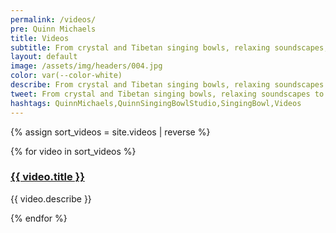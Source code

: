 ```yaml
---
permalink: /videos/
pre: Quinn Michaels
title: Videos
subtitle: From crystal and Tibetan singing bowls, relaxing soundscapes, and guided meditations, our videos offer a peaceful escape from the stresses of daily life.
layout: default
image: /assets/img/headers/004.jpg
color: var(--color-white)
describe: From crystal and Tibetan singing bowls, relaxing soundscapes to guided meditations, our videos offer a peaceful escape from the stresses of daily life. Discover the healing benefits of crystal and Tibetan singing bowls and let the harmonious vibrations transport you to a state of tranquility.
tweet: From crystal and Tibetan singing bowls, relaxing soundscapes to guided meditations escape from the stresses of daily life.
hashtags: QuinnMichaels,QuinnSingingBowlStudio,SingingBowl,Videos
---
```

{% assign sort_videos = site.videos | reverse %}
<section class="videos">
  {% for video in sort_videos %}
    <article class="video">
      <div class="thumbnail"><a href="{{video.url}}"><img src="{{ video.thumbnail }}" alt=""></a></div>
      <div class="info">
        <h3><a href="{{video.url}}">{{ video.title }}</a></h3>
        <p>{{ video.describe }}</p>
      </div>
    </article>
  {% endfor %}
</section>
